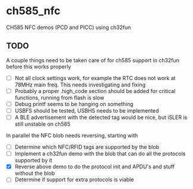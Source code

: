 # ch585_nfc
CH585 NFC demos (PCD and PICC) using ch32fun

## TODO
A couple things need to be taken care of for ch585 support in ch32fun before this works properly
- [ ] Not all clock settings work, for example the RTC does not work at 78MHz main freq. This needs investigating and fixing
- [ ] Probably a proper .high_code section should be added for critical functions, running from flash is slow
- [ ] Debug printf seems to be hanging on something
- [ ] USBFS should be tested, USBHS needs to be implemented
- [ ] A BLE advertisement with the detected tag would be nice, but iSLER is still unstable on ch585

In parallel the NFC blob needs reversing, starting with
- [ ] Determine which NFC/RFID tags are supported by the blob
- [ ] Implement a ch32fun demo with the blob that can do all the protocols supported by it
- [x] Reverse above demo to do the protocol init and APDU's and stuff without the blob
- [ ] Determine if support for extra protocols is viable
